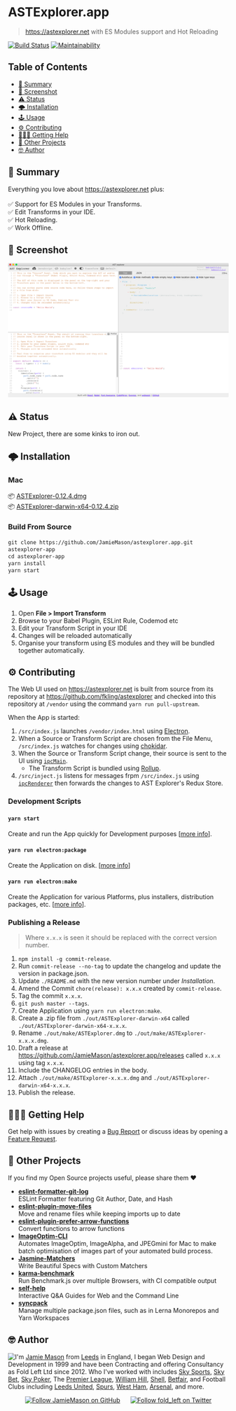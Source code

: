 # ASTExplorer.app

> <https://astexplorer.net> with ES Modules support and Hot Reloading

[![Build Status](http://img.shields.io/travis/JamieMason/ASTExplorer.app/master.svg?style=flat-square)](https://travis-ci.org/JamieMason/ASTExplorer.app) [![Maintainability](https://api.codeclimate.com/v1/badges/d1475b03168b4d3598cf/maintainability)](https://codeclimate.com/github/JamieMason/ASTExplorer.app/maintainability)

## Table of Contents

-   [📣 Summary](#-summary)
-   [📸 Screenshot](#-screenshot)
-   [⚠️ Status](#️-status)
-   [🌩 Installation](#-installation)
-   [🕹 Usage](#-usage)
-   [⚙️ Contributing](#️-contributing)
-   [🙋🏿‍♂️ Getting Help](#♂️-getting-help)
-   [👀 Other Projects](#-other-projects)
-   [🤓 Author](#-author)

## 📣 Summary

Everything you love about <https://astexplorer.net> plus:<br><br>✅ Support for ES Modules in your Transforms.<br>✅ Edit Transforms in your IDE.<br>✅ Hot Reloading.<br>✅ Work Offline.

## 📸 Screenshot

<center><img src="./static/screenshot.png?raw=true"></center>

## ⚠️ Status

New Project, there are some kinks to iron out.

## 🌩 Installation

### Mac

📦 [ASTExplorer-0.12.4.dmg](https://github.com/JamieMason/astexplorer.app/releases/download/0.12.4/ASTExplorer-0.12.4.dmg)<br> 📦 [ASTExplorer-darwin-x64-0.12.4.zip](https://github.com/JamieMason/astexplorer.app/releases/download/0.12.4/ASTExplorer-darwin-x64-0.12.4.zip)

### Build From Source

    git clone https://github.com/JamieMason/astexplorer.app.git astexplorer-app
    cd astexplorer-app
    yarn install
    yarn start

## 🕹 Usage

1.  Open **File > Import Transform**
2.  Browse to your Babel Plugin, ESLint Rule, Codemod etc
3.  Edit your Transform Script in your IDE
4.  Changes will be reloaded automatically
5.  Organise your transform using ES modules and they will be bundled together automatically.

## ⚙️ Contributing

The Web UI used on <https://astexplorer.net> is built from source from its repository at <https://github.com/fkling/astexplorer> and checked into this repository at `/vendor` using the command `yarn run pull-upstream`.

When the App is started:

1.  `/src/index.js` launches `/vendor/index.html` using [Electron](https://electronjs.org/).
2.  When a Source or Transform Script are chosen from the File Menu, `/src/index.js` watches for changes using [chokidar](https://github.com/paulmillr/chokidar).
3.  When the Source or Transform Script change, their source is sent to the UI using [`ipcMain`](https://electronjs.org/docs/api/ipc-main).
    -   The Transform Script is bundled using [Rollup](https://rollupjs.org).
4.  `/src/inject.js` listens for messages frpm `/src/index.js` using [`ipcRenderer`](https://electronjs.org/docs/api/ipc-renderer) then forwards the changes to AST Explorer's Redux Store.

### Development Scripts

#### `yarn start`

Create and run the App quickly for Development purposes \[[more info](https://github.com/electron-userland/electron-forge/tree/5.x#launching-your-project)].

#### `yarn run electron:package`

Create the Application on disk. \[[more info](https://github.com/electron-userland/electron-forge/tree/5.x#packaging-your-project)]

#### `yarn run electron:make`

Create the Application for various Platforms, plus installers, distribution packages, etc. \[[more info](https://github.com/electron-userland/electron-forge/tree/5.x#generating-a-distributable-for-your-project)].

### Publishing a Release

> Where `x.x.x` is seen it should be replaced with the correct version number.

1.  `npm install -g commit-release`.
2.  Run `commit-release --no-tag` to update the changelog and update the version in package.json.
3.  Update `./README.md` with the new version number under _Installation_.
4.  Amend the Commit `chore(release): x.x.x` created by `commit-release`.
5.  Tag the commit `x.x.x`.
6.  `git push master --tags`.
7.  Create Application using `yarn run electron:make`.
8.  Create a .zip file from `./out/ASTExplorer-darwin-x64` called `./out/ASTExplorer-darwin-x64-x.x.x`.
9.  Rename `./out/make/ASTExplorer.dmg` to `./out/make/ASTExplorer-x.x.x.dmg`.
10. Draft a release at <https://github.com/JamieMason/astexplorer.app/releases> called `x.x.x` using tag `x.x.x`.
11. Include the CHANGELOG entries in the body.
12. Attach `./out/make/ASTExplorer-x.x.x.dmg` and `./out/ASTExplorer-darwin-x64-x.x.x`.
13. Publish the release.

## 🙋🏿‍♂️ Getting Help

Get help with issues by creating a [Bug Report] or discuss ideas by opening a [Feature Request].

[bug report]: https://github.com/JamieMason/ASTExplorer.app/issues/new?template=bug_report.md

[feature request]: https://github.com/JamieMason/ASTExplorer.app/issues/new?template=feature_request.md

## 👀 Other Projects

If you find my Open Source projects useful, please share them ❤️

-   [**eslint-formatter-git-log**](https://github.com/JamieMason/eslint-formatter-git-log)<br>ESLint Formatter featuring Git Author, Date, and Hash
-   [**eslint-plugin-move-files**](https://github.com/JamieMason/eslint-plugin-move-files)<br>Move and rename files while keeping imports up to date
-   [**eslint-plugin-prefer-arrow-functions**](https://github.com/JamieMason/eslint-plugin-prefer-arrow-functions)<br>Convert functions to arrow functions
-   [**ImageOptim-CLI**](https://github.com/JamieMason/ImageOptim-CLI)<br>Automates ImageOptim, ImageAlpha, and JPEGmini for Mac to make batch optimisation of images part of your automated build process.
-   [**Jasmine-Matchers**](https://github.com/JamieMason/Jasmine-Matchers)<br>Write Beautiful Specs with Custom Matchers
-   [**karma-benchmark**](https://github.com/JamieMason/karma-benchmark)<br>Run Benchmark.js over multiple Browsers, with CI compatible output
-   [**self-help**](https://github.com/JamieMason/self-help#readme)<br>Interactive Q&A Guides for Web and the Command Line
-   [**syncpack**](https://github.com/JamieMason/syncpack#readme)<br>Manage multiple package.json files, such as in Lerna Monorepos and Yarn Workspaces

## 🤓 Author

<img src="https://www.gravatar.com/avatar/acdf106ce071806278438d8c354adec8?s=100" align="left">

I'm [Jamie Mason] from [Leeds] in England, I began Web Design and Development in 1999 and have been Contracting and offering Consultancy as Fold Left Ltd since 2012. Who I've worked with includes [Sky Sports], [Sky Bet], [Sky Poker], The [Premier League], [William Hill], [Shell], [Betfair], and Football Clubs including [Leeds United], [Spurs], [West Ham], [Arsenal], and more.

<div align="center">

[![Follow JamieMason on GitHub][github badge]][github]      [![Follow fold_left on Twitter][twitter badge]][twitter]

</div>

<!-- images -->

[github badge]: https://img.shields.io/github/followers/JamieMason.svg?style=social&label=Follow

[twitter badge]: https://img.shields.io/twitter/follow/fold_left.svg?style=social&label=Follow

<!-- links -->

[arsenal]: https://www.arsenal.com

[betfair]: https://www.betfair.com

[github]: https://github.com/JamieMason

[jamie mason]: https://www.linkedin.com/in/jamiemasonleeds

[leeds united]: https://www.leedsunited.com/

[leeds]: https://www.instagram.com/visitleeds

[premier league]: https://www.premierleague.com

[shell]: https://www.shell.com

[sky bet]: https://www.skybet.com

[sky poker]: https://www.skypoker.com

[sky sports]: https://www.skysports.com

[spurs]: https://www.tottenhamhotspur.com

[twitter]: https://twitter.com/fold_left

[west ham]: https://www.whufc.com

[william hill]: https://www.williamhill.com
